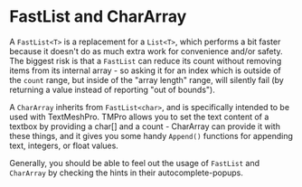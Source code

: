 # FastList<T> and CharArray
A `FastList<T>` is a replacement for a `List<T>`, which performs a bit faster because it doesn't do as much extra work for convenience and/or safety.  The biggest risk is that a `FastList` can reduce its count without removing items from its internal array - so asking it for an index which is outside of the `count` range, but inside of the "array length" range, will silently fail (by returning a value instead of reporting "out of bounds").
  
  A `CharArray` inherits from `FastList<char>`, and is specifically intended to be used with TextMeshPro.  TMPro allows you to set the text content of a textbox by providing a char[] and a count - CharArray can provide it with these things, and it gives you some handy `Append()` functions for appending text, integers, or float values.
  
  Generally, you should be able to feel out the usage of `FastList` and `CharArray` by checking the hints in their autocomplete-popups.
